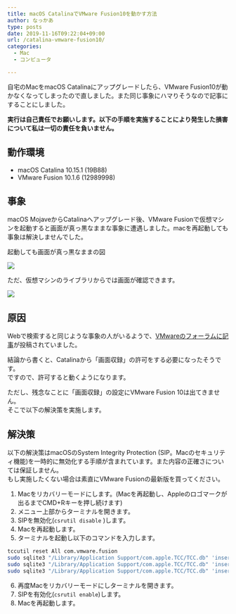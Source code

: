 ```yaml
---
title: macOS CatalinaでVMware Fusion10を動かす方法
author: なっかあ
type: posts
date: 2019-11-16T09:22:04+09:00
url: /catalina-vmware-fusion10/
categories:
  - Mac
  - コンピュータ

---
```

 

自宅のMacをmacOS Catalinaにアップグレードしたら、VMware Fusion10が動かなくなってしまったので直しました。また同じ事象にハマりそうなので記事にすることにしました。

**実行は自己責任でお願いします。以下の手順を実施することにより発生した損害について私は一切の責任を負いません。**

## 動作環境

  * macOS Catalina 10.15.1 (19B88)
  * VMware Fusion 10.1.6 (12989998)

## 事象

macOS MojaveからCatalinaへアップグレード後、VMware Fusionで仮想マシンを起動すると画面が真っ黒なままな事象に遭遇しました。macを再起動しても事象は解決しませんでした。

起動しても画面が真っ黒なままの図

![](/img/wp/20191116-mac2-1024x827.png)

ただ、仮想マシンのライブラリからでは画面が確認できます。

![](/img/wp/20191116-mac-1024x697.png)

## 原因

Webで検索すると同じような事象の人がいるようで、[VMwareのフォーラムに記事](https://communities.vmware.com/thread/611933?start=15&tstart=0https://communities.vmware.com/thread/611933?start=15&tstart=0)が投稿されていました。

結論から書くと、Catalinaから「画面収録」の許可をする必要になったそうです。  
ですので、許可すると動くようになります。

ただし、残念なことに「画面収録」の設定にVMware Fusion 10は出てきません。  
そこで以下の解決策を実施します。

## 解決策

以下の解決策はmacOSのSystem Integrity Protection (SIP。Macのセキュリティ機能)を一時的に無効化する手順が含まれています。また内容の正確さについては保証しません。  
もし実施したくない場合は素直にVMware Fusionの最新版を買ってください。

1. Macをリカバリーモードにします。(Macを再起動し、Appleのロゴマークが出るまでCMD+Rキーを押し続けます)
2. メニュー上部からターミナルを開きます。
3. SIPを無効化(`csrutil disable` )します。
4. Macを再起動します。
5. ターミナルを起動し以下のコマンドを入力します。
```bash
tccutil reset All com.vmware.fusion
sudo sqlite3 "/Library/Application Support/com.apple.TCC/TCC.db" 'insert into access values ("kTCCServiceScreenCapture", "com.vmware.fusion", 0, 1, 1, "", "", "", "UNUSED", "", 0,1565595574)'
sudo sqlite3 "/Library/Application Support/com.apple.TCC/TCC.db" 'insert into access values ("kTCCServiceListenEvent", "com.vmware.fusion", 0, 1, 1, "", "", "", "UNUSED", "", 0,1565595574)'
sudo sqlite3 "/Library/Application Support/com.apple.TCC/TCC.db" 'insert into access values ("kTCCServicePostEvent", "com.vmware.fusion", 0, 1, 1, "", "", "", "UNUSED", "", 0,1565595574)'
```
6. 再度Macをリカバリーモードにしターミナルを開きます。
7. SIPを有効化(`csrutil enable`)します。
8. Macを再起動します。
